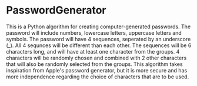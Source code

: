 # PasswordGenerator
This is a Python algorithm for creating computer-generated passwords. 
The password will include numbers, lowercase letters, uppercase letters and symbols.
The password will have 4 sequences, seperated by an underscore (_). All 4 sequnces will be different than each other.
The sequences will be 6 characters long, and will have at least one character from the groups. 4 characters will be randomly chosen and combined with 2 other characters
that will also be randomly selected from the groups.
This algorithm takes inspiration from Apple's password generator, but it is more secure and has more independence regarding the choice of characters that are to be used.

